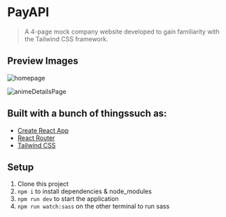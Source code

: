 # PayAPI

> A 4-page mock company website developed to gain familiarity with the Tailwind CSS framework.

## Preview Images

![homepage](https://user-images.githubusercontent.com/48611390/244620376-f9aef352-d99e-4fa7-8a27-528876b851a2.png)

![animeDetailsPage](https://user-images.githubusercontent.com/48611390/244620229-ddcd13f2-2ee6-4514-ad67-9e6ba09984eb.png)

## Built with a bunch of thingssuch as:

- [Create React App](https://github.com/facebook/create-react-app)
- [React Router](https://github.com/remix-run/react-router)
- [Tailwind CSS](https://github.com/tailwindlabs/tailwindcss)

## Setup

1. Clone this project
2. `npm i` to install dependencies & node_modules
3. `npm run dev` to start the application
4. `npm run watch:sass` on the other terminal to run sass
